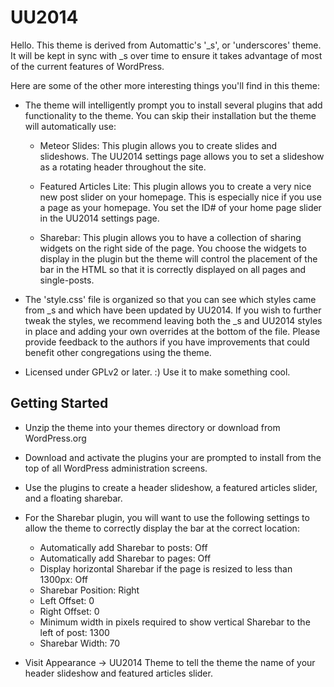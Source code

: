 UU2014
===

Hello. This theme is derived from Automattic's '_s', or 'underscores' theme.  It will be kept in sync with _s over time to ensure it takes advantage of most of the current features of WordPress.

Here are some of the other more interesting things you'll find in this theme:

* The theme will intelligently prompt you to install several plugins that add functionality to the theme.  You can skip their installation but the theme will automatically use:

    - Meteor Slides: This plugin allows you to create slides and slideshows.  The UU2014 settings page allows you to set a slideshow as a rotating header throughout the site.

    - Featured Articles Lite: This plugin allows you to create a very nice new post slider on your homepage.  This is especially nice if you use a page as your homepage.  You set the ID# of your home page slider in the UU2014 settings page.

    - Sharebar: This plugin allows you to have a collection of sharing widgets on the right side of the page.  You choose the widgets to display in the plugin but the theme will control the placement of the bar in the HTML so that it is correctly displayed on all pages and single-posts.

* The 'style.css' file is organized so that you can see which styles came from _s and which have been updated by UU2014.  If you wish to further tweak the styles, we recommend leaving both the _s and UU2014 styles in place and adding your own overrides at the bottom of the file.  Please provide feedback to the authors if you have improvements that could benefit other congregations using the theme. 

* Licensed under GPLv2 or later. :) Use it to make something cool.

Getting Started
---------------

* Unzip the theme into your themes directory or download from WordPress.org

* Download and activate the plugins your are prompted to install from the top of all WordPress administration screens.

* Use the plugins to create a header slideshow, a featured articles slider, and a floating sharebar.

* For the Sharebar plugin, you will want to use the following settings to allow the theme to correctly display the bar at the correct location:
    - Automatically add Sharebar to posts: Off
    - Automatically add Sharebar to pages: Off
    - Display horizontal Sharebar if the page is resized to less than 1300px: Off
    - Sharebar Position: Right
    - Left Offset: 0
    - Right Offset: 0
    - Minimum width in pixels required to show vertical Sharebar to the left of post: 1300
    - Sharebar Width: 70

* Visit Appearance -> UU2014 Theme to tell the theme the name of your header slideshow and featured articles slider.

